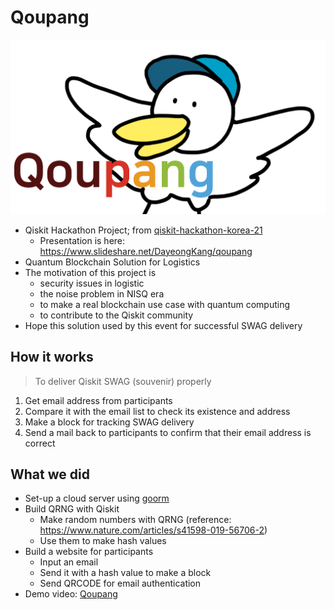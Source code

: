 # Qoupang

<img src="https://github.com/tula3and/qoupang/blob/main/project_main.png?raw=true" width="700">

- Qiskit Hackathon Project; from [qiskit-hackathon-korea-21](https://github.com/qiskit-community/qiskit-hackathon-korea-21/issues/5)
  - Presentation is here: https://www.slideshare.net/DayeongKang/qoupang
- Quantum Blockchain Solution for Logistics
- The motivation of this project is
  - security issues in logistic
  - the noise problem in NISQ era
  - to make a real blockchain use case with quantum computing
  - to contribute to the Qiskit community
- Hope this solution used by this event for successful SWAG delivery

## How it works

> To deliver Qiskit SWAG (souvenir) properly

1. Get email address from participants
2. Compare it with the email list to check its existence and address
3. Make a block for tracking SWAG delivery
4. Send a mail back to participants to confirm that their email address is correct

## What we did

- Set-up a cloud server using [goorm](https://www.goorm.io/)
- Build QRNG with Qiskit
  - Make random numbers with QRNG (reference: https://www.nature.com/articles/s41598-019-56706-2)
  - Use them to make hash values
- Build a website for participants
  - Input an email
  - Send it with a hash value to make a block
  - Send QRCODE for email authentication
- Demo video: [Qoupang](https://youtu.be/nM2pvhyPBj4)

